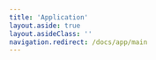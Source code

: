 ```yaml
---
title: 'Application'
layout.aside: true
layout.asideClass: ''
navigation.redirect: /docs/app/main
---
```

